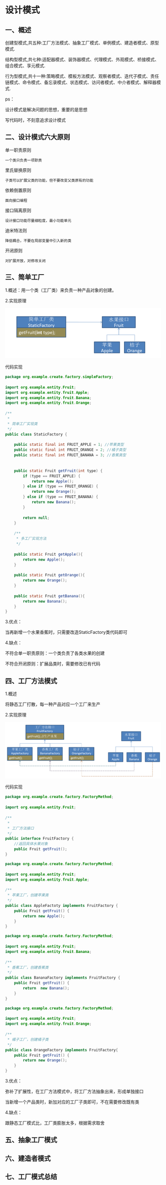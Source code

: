 # 设计模式

## 一、概述

创建型模式,共五种:工厂方法模式、抽象工厂模式、单例模式、建造者模式、原型模式.

结构型模式,共七种:适配器模式、装饰器模式、代理模式、外观模式、桥接模式、组合模式、享元模式.

行为型模式,共十一种:策略模式、模板方法模式、观察者模式、迭代子模式、责任链模式、命令模式、备忘录模式、状态模式、访问者模式、中介者模式、解释器模式.



ps：

设计模式是解决问题的思想，重要的是思想

写代码时，不刻意追求设计模式



## 二、设计模式六大原则

单一职责原则

```
一个类只负责一项职责
```

里氏替换原则

```
子类可以扩展父类的功能，但不要改变父类原有的功能
```

依赖倒置原则

```
面向接口编程
```

接口隔离原则

```
设计接口功能尽量细粒度，最小功能单元
```

迪米特法则

```
降低耦合，不要在局部变量中引入新的类
```

开闭原则

```
对扩展开放，对修改关闭
```



## 三、简单工厂

1.概述：用一个类（工厂类）来负责一种产品对象的创建。

2.实现原理

![image-20200715121556259](%E8%AE%BE%E8%AE%A1%E6%A8%A1%E5%BC%8F.assets/image-20200715121556259.png)

代码实现

```java
package org.example.create.factory.simpleFactory;

import org.example.entity.Fruit;
import org.example.entity.fruit.Apple;
import org.example.entity.fruit.Banana;
import org.example.entity.fruit.Orange;

/**
 *
 * 简单工厂实现类
 */
public class StaticFactory {

    public static final int FRUIT_APPLE = 1; //苹果类型
    public static final int FRUIT_ORANGE = 2; //橘子类型
    public static final int FRUIT_BANANA = 3; //香蕉类型


    public static Fruit getFruit(int type) {
        if (type == FRUIT_APPLE) {
            return new Apple();
        } else if (type == FRUIT_ORANGE) {
            return new Orange();
        } else if (type == FRUIT_BANANA) {
            return new Banana();
        }

        return null;
    }

    /**
     * 多工厂实现方法
     */

    public static Fruit getApple(){
        return new Apple();
    }

    public static Fruit getOrange(){
        return new Orange();
    }

    public static Fruit getBanana(){
        return new Banana();
    }
}

```



3.优点：

当再新增一个水果香蕉时，只需要改造StaticFactory类代码即可



4.缺点：

不符合单一职责原则：一个类负责了各类水果的创建

不符合开闭原则：扩展品类时，需要修改已有代码



## 四、工厂方法模式

1.概述

将静态工厂打散，每一种产品对应一个工厂来生产

2.实现原理

![image-20200715125046509](%E8%AE%BE%E8%AE%A1%E6%A8%A1%E5%BC%8F.assets/image-20200715125046509.png)

代码实现

```java
package org.example.create.factory.FactoryMethod;

import org.example.entity.Fruit;

/**
 *
 * 工厂方法接口
 */
public interface FruitFactory {
    //返回具体水果对象
    public Fruit getFruit();
}

```



```java
package org.example.create.factory.FactoryMethod;

import org.example.entity.Fruit;
import org.example.entity.fruit.Apple;

/**
 * 苹果工厂，创建苹果类
 */
public class AppleFactoty implements FruitFactory {
    public Fruit getFruit() {
        return new Apple();
    }
}

```



```java
package org.example.create.factory.FactoryMethod;

import org.example.entity.Fruit;
import org.example.entity.fruit.Banana;

/**
 * 香蕉工厂，创建香蕉类
 */
public class BananaFactory implements FruitFactory {
    public Fruit getFruit() {
        return  new Banana();
    }
}

```



```java
package org.example.create.factory.FactoryMethod;

import org.example.entity.Fruit;
import org.example.entity.fruit.Orange;

/**
 * 橘子工厂，创建橘子类
 */
public class OrangeFactory implements FruitFactory{
    public Fruit getFruit() {
        return new Orange();
    }
}

```



3.优点：

弥补了扩展性，在工厂方法模式中，将工厂方法抽象出来，形成单独接口

当新增一个产品类时，新加对应的工厂子类即可，不在需要修改既有类



4.缺点：

跟静态工厂模式比，工厂类膨胀太多，根据需求取舍



## 五、抽象工厂模式



## 六、建造者模式

 

## 七、工厂模式总结

 
